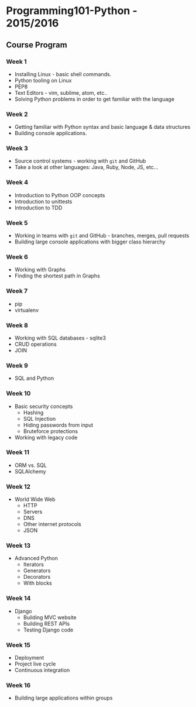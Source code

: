 # Programming101-Python - 2015/2016


## Course Program

### Week 1

  * Installing Linux - basic shell commands.
  * Python tooling on Linux
  * PEP8
  * Text Editors - vim, sublime, atom, etc.. 
  * Solving Python problems in order to get familiar with the language

### Week 2

  * Getting familiar with Python syntax and basic language & data structures
  * Building console applications.

### Week 3

  * Source control systems - working with `git` and GitHub
  * Take a look at other languages: Java, Ruby, Node, JS, etc...

### Week 4

  * Introduction to Python OOP concepts
  * Introduction to unittests
  * Introduction to TDD

### Week 5

  * Working in teams with `git` and GitHub - branches, merges, pull requests
  * Building large console applications with bigger class hierarchy


### Week 6

  * Working with Graphs
  * Finding the shortest path in Graphs

### Week 7

  * pip
  * virtualenv

### Week 8

  * Working with SQL databases - sqlite3
  * CRUD operations
  * JOIN

### Week 9

  * SQL and Python

### Week 10

  * Basic security concepts
    *  Hashing
    *  SQL Injection
    *  Hiding passwords from input
    *  Bruteforce protections
  * Working with legacy code

### Week 11

  * ORM vs. SQL
  * SQLAlchemy

### Week 12

  * World Wide Web
    * HTTP
    * Servers
    * DNS
    * Other internet protocols
    * JSON

### Week 13

  * Advanced Python  
    * Iterators 
    * Generators 
    * Decorators 
    * With blocks

### Week 14

  * Django 
    * Building MVC website
    * Building REST APIs
    * Testing Django code

### Week 15

  * Deployment 
  * Project live cycle
  * Continuous integration

### Week 16

  * Building large applications within groups
